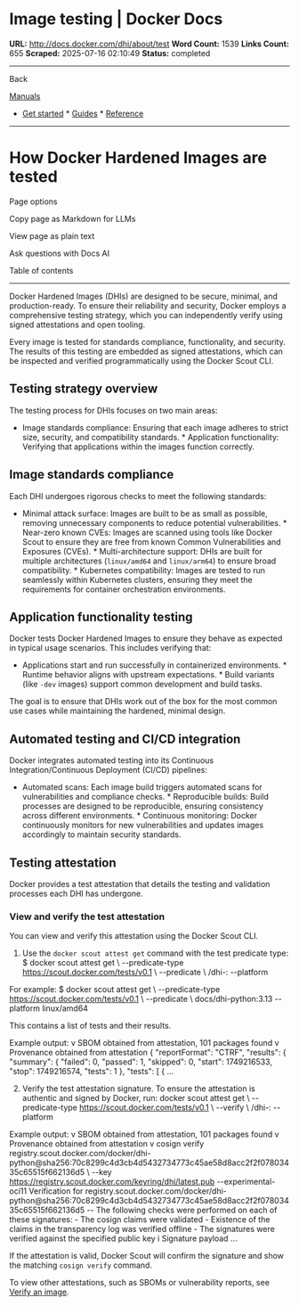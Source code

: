 # Image testing | Docker Docs

**URL:** http://docs.docker.com/dhi/about/test
**Word Count:** 1539
**Links Count:** 655
**Scraped:** 2025-07-16 02:10:49
**Status:** completed

---

Back

[Manuals](https://docs.docker.com/manuals/)

  * [Get started](http://docs.docker.com/get-started/)   * [Guides](http://docs.docker.com/guides/)   * [Reference](http://docs.docker.com/reference/)

* * *

# How Docker Hardened Images are tested

Page options

Copy page as Markdown for LLMs

View page as plain text

Ask questions with Docs AI

Table of contents

* * *

Docker Hardened Images \(DHIs\) are designed to be secure, minimal, and production-ready. To ensure their reliability and security, Docker employs a comprehensive testing strategy, which you can independently verify using signed attestations and open tooling.

Every image is tested for standards compliance, functionality, and security. The results of this testing are embedded as signed attestations, which can be inspected and verified programmatically using the Docker Scout CLI.

## Testing strategy overview

The testing process for DHIs focuses on two main areas:

  * Image standards compliance: Ensuring that each image adheres to strict size, security, and compatibility standards.   * Application functionality: Verifying that applications within the images function correctly.

## Image standards compliance

Each DHI undergoes rigorous checks to meet the following standards:

  * Minimal attack surface: Images are built to be as small as possible, removing unnecessary components to reduce potential vulnerabilities.   * Near-zero known CVEs: Images are scanned using tools like Docker Scout to ensure they are free from known Common Vulnerabilities and Exposures \(CVEs\).   * Multi-architecture support: DHIs are built for multiple architectures \(`linux/amd64` and `linux/arm64`\) to ensure broad compatibility.   * Kubernetes compatibility: Images are tested to run seamlessly within Kubernetes clusters, ensuring they meet the requirements for container orchestration environments.

## Application functionality testing

Docker tests Docker Hardened Images to ensure they behave as expected in typical usage scenarios. This includes verifying that:

  * Applications start and run successfully in containerized environments.   * Runtime behavior aligns with upstream expectations.   * Build variants \(like `-dev` images\) support common development and build tasks.

The goal is to ensure that DHIs work out of the box for the most common use cases while maintaining the hardened, minimal design.

## Automated testing and CI/CD integration

Docker integrates automated testing into its Continuous Integration/Continuous Deployment \(CI/CD\) pipelines:

  * Automated scans: Each image build triggers automated scans for vulnerabilities and compliance checks.   * Reproducible builds: Build processes are designed to be reproducible, ensuring consistency across different environments.   * Continuous monitoring: Docker continuously monitors for new vulnerabilities and updates images accordingly to maintain security standards.

## Testing attestation

Docker provides a test attestation that details the testing and validation processes each DHI has undergone.

### View and verify the test attestation

You can view and verify this attestation using the Docker Scout CLI.

  1. Use the `docker scout attest get` command with the test predicate type:                    $ docker scout attest get \            --predicate-type https://scout.docker.com/tests/v0.1 \            --predicate \            <your-namespace>/dhi-<image>:<tag> --platform <platform>          

For example:                    $ docker scout attest get \            --predicate-type https://scout.docker.com/tests/v0.1 \            --predicate \            docs/dhi-python:3.13 --platform linux/amd64          

This contains a list of tests and their results.

Example output:                    v SBOM obtained from attestation, 101 packages found              v Provenance obtained from attestation              {                "reportFormat": "CTRF",                "results": {                  "summary": {                    "failed": 0,                    "passed": 1,                    "skipped": 0,                    "start": 1749216533,                    "stop": 1749216574,                    "tests": 1                  },                  "tests": [                    {                      ...          

  2. Verify the test attestation signature. To ensure the attestation is authentic and signed by Docker, run:                    docker scout attest get \            --predicate-type https://scout.docker.com/tests/v0.1 \            --verify \            <your-namespace>/dhi-<image>:<tag> --platform <platform>          

Example output:                    v SBOM obtained from attestation, 101 packages found           v Provenance obtained from attestation           v cosign verify registry.scout.docker.com/docker/dhi-python@sha256:70c8299c4d3cb4d5432734773c45ae58d8acc2f2f07803435c65515f662136d5 \               --key https://registry.scout.docker.com/keyring/dhi/latest.pub --experimental-oci11                       Verification for registry.scout.docker.com/docker/dhi-python@sha256:70c8299c4d3cb4d5432734773c45ae58d8acc2f2f07803435c65515f662136d5 --             The following checks were performed on each of these signatures:               - The cosign claims were validated               - Existence of the claims in the transparency log was verified offline               - The signatures were verified against the specified public key                     i Signature payload           ...          

If the attestation is valid, Docker Scout will confirm the signature and show the matching `cosign verify` command.

To view other attestations, such as SBOMs or vulnerability reports, see [Verify an image](https://docs.docker.com/dhi/how-to/verify/).